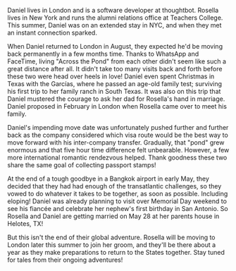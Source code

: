 Daniel lives in London and is a software developer at thoughtbot. Rosella lives
in New York and runs the alumni relations office at Teachers College. This
summer, Daniel was on an extended stay in NYC, and when they met an
instant connection sparked.

When Daniel returned to London in August, they expected he'd be moving back
permanently in a few months time. Thanks to WhatsApp and FaceTime, living
"Across the Pond" from each other didn't seem like such a great distance after
all. It didn't take too many visits back and forth before these two were head
over heels in love! Daniel even spent Christmas in Texas with the Garcías, where
he passed an age-old family test; surviving his first trip to her family ranch
in South Texas. It was also on this trip that Daniel mustered the courage to ask
her dad for Rosella's hand in marriage. Daniel proposed in February in London
when Rosella came over to meet his family.

Daniel's impending move date was unfortunately pushed further and further back
as the company considered which visa route would be the best way to move forward
with his inter-company transfer. Gradually, that "pond" grew enormous and that
five hour time difference felt unbearable. However, a few more international
romantic rendezvous helped. Thank goodness these two share the same goal of
collecting passport stamps!

At the end of a tough goodbye in a Bangkok airport in early May, they decided
that they had had enough of the transatlantic challenges, so they vowed to do
whatever it takes to be together, as soon as possible. Including eloping! Daniel
was already planning to visit over Memorial Day weekend to see his fiancée and
celebrate her nephew's first birthday in San Antonio. So Rosella and Daniel are
getting married on May 28 at her parents house in Helotes, TX!

But this isn't the end of their global adventure. Rosella will be
moving to London later this summer to join her groom, and they'll be there about
a year as they make preparations to return to the States together. Stay tuned
for tales from their ongoing adventures!
